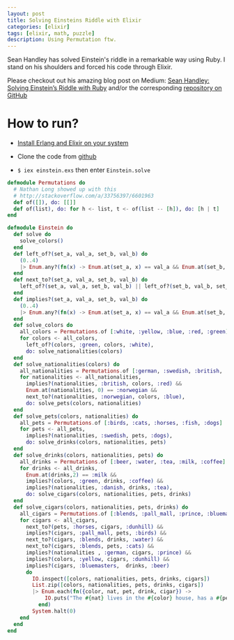 ```yaml
---
layout: post
title: Solving Einsteins Riddle with Elixir
categories: [elixir]
tags: [elixir, math, puzzle]
description: Using Permutation ftw.
---
```


Sean Handley has solved Einstein's riddle in a remarkable way using Ruby. I stand on his shoulders and forced his code through Elixir.

Please checkout out his amazing blog post on Medium: [Sean Handley: Solving Einstein’s Riddle with Ruby](https://medium.com/@sean.handley/solving-einstein-s-riddle-with-ruby-e78ba9ebabe) and/or the corresponding [repository on GitHub](https://github.com/seanhandley/einstein)

# How to run?

* [Install Erlang and Elixir on your system](https://elixir-lang.org/)

* Clone the code from [github](https://github.com/simonneutert/einsteins_riddle_elixir)

* `$ iex einstein.exs` then enter `Einstein.solve`


``` elixir
defmodule Permutations do
  # Nathan Long showed up with this
  # http://stackoverflow.com/a/33756397/6601963
  def of([]), do: [[]]
  def of(list), do: for h <- list, t <- of(list -- [h]), do: [h | t]
end

defmodule Einstein do
  def solve do
    solve_colors()
  end
  def left_of?(set_a, val_a, set_b, val_b) do
    (0..4)
    |> Enum.any?(fn(x) -> Enum.at(set_a, x) == val_a && Enum.at(set_b, x+1) == val_b end)
  end
  def next_to?(set_a, val_a, set_b, val_b) do
    left_of?(set_a, val_a, set_b, val_b) || left_of?(set_b, val_b, set_a, val_a)
  end
  def implies?(set_a, val_a, set_b, val_b) do
    (0..4)
    |> Enum.any?(fn(x) -> Enum.at(set_a, x) == val_a && Enum.at(set_b, x) == val_b end)
  end
  def solve_colors do
    all_colors = Permutations.of [:white, :yellow, :blue, :red, :green] |> Enum.shuffle()
    for colors <- all_colors,
      left_of?(colors, :green, colors, :white),
      do: solve_nationalities(colors)
  end
  def solve_nationalities(colors) do
    all_nationalities = Permutations.of [:german, :swedish, :british, :norwegian, :danish,] |> Enum.shuffle()
    for nationalities <- all_nationalities,
      implies?(nationalities, :british, colors, :red) &&
      Enum.at(nationalities, 0) == :norwegian &&
      next_to?(nationalities, :norwegian, colors, :blue),
      do: solve_pets(colors, nationalities)
  end
  def solve_pets(colors, nationalities) do
    all_pets = Permutations.of [:birds, :cats, :horses, :fish, :dogs] |> Enum.shuffle()
    for pets <- all_pets,
      implies?(nationalities, :swedish, pets, :dogs),
      do: solve_drinks(colors, nationalities, pets)
  end
  def solve_drinks(colors, nationalities, pets) do
    all_drinks = Permutations.of [:beer, :water, :tea, :milk, :coffee] |> Enum.shuffle()
    for drinks <- all_drinks,
      Enum.at(drinks,2) == :milk &&
      implies?(colors, :green, drinks, :coffee) &&
      implies?(nationalities, :danish, drinks, :tea),
      do: solve_cigars(colors, nationalities, pets, drinks)
  end
  def solve_cigars(colors, nationalities, pets, drinks) do
    all_cigars = Permutations.of [:blends, :pall_mall, :prince, :bluemasters, :dunhill] |> Enum.shuffle()
    for cigars <- all_cigars,
      next_to?(pets, :horses, cigars, :dunhill) &&
      implies?(cigars, :pall_mall, pets, :birds) &&
      next_to?(cigars, :blends, drinks, :water) &&
      next_to?(cigars, :blends, pets, :cats) &&
      implies?(nationalities , :german, cigars, :prince) &&
      implies?(colors, :yellow, cigars, :dunhill) &&
      implies?(cigars, :bluemasters,  drinks, :beer)
      do
        IO.inspect([colors, nationalities, pets, drinks, cigars])
        List.zip([colors, nationalities, pets, drinks, cigars])
        |> Enum.each(fn({color, nat, pet, drink, cigar}) ->
            IO.puts("The #{nat} lives in the #{color} house, has a #{pet}, drinks #{drink} and prefers #{cigar} when smoking.")
          end)
        System.halt(0)
    end
  end
end
```
